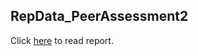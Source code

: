 ## RepData_PeerAssessment2

Click [here](https://github.com/fjcl/RepData_PeerAssessment2/blob/master/PA2.md) to read report.
